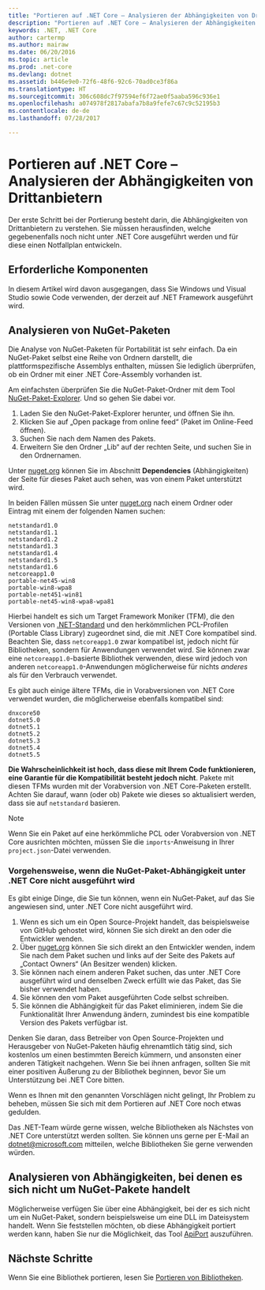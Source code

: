 ```yaml
---
title: "Portieren auf .NET Core – Analysieren der Abhängigkeiten von Drittanbietern"
description: "Portieren auf .NET Core – Analysieren der Abhängigkeiten von Drittanbietern"
keywords: .NET, .NET Core
author: cartermp
ms.author: mairaw
ms.date: 06/20/2016
ms.topic: article
ms.prod: .net-core
ms.devlang: dotnet
ms.assetid: b446e9e0-72f6-48f6-92c6-70ad0ce3f86a
ms.translationtype: HT
ms.sourcegitcommit: 306c608dc7f97594ef6f72ae0f5aaba596c936e1
ms.openlocfilehash: a074978f2817abafa7b8a9fefe7c67c9c52195b3
ms.contentlocale: de-de
ms.lasthandoff: 07/28/2017

---
```


# <a name="porting-to-net-core---analyzing-your-third-party-party-dependencies"></a>Portieren auf .NET Core – Analysieren der Abhängigkeiten von Drittanbietern

Der erste Schritt bei der Portierung besteht darin, die Abhängigkeiten von Drittanbietern zu verstehen.  Sie müssen herausfinden, welche gegebenenfalls noch nicht unter .NET Core ausgeführt werden und für diese einen Notfallplan entwickeln.

## <a name="prerequisites"></a>Erforderliche Komponenten

In diesem Artikel wird davon ausgegangen, dass Sie Windows und Visual Studio sowie Code verwenden, der derzeit auf .NET Framework ausgeführt wird.

## <a name="analyzing-nuget-packages"></a>Analysieren von NuGet-Paketen

Die Analyse von NuGet-Paketen für Portabilität ist sehr einfach.  Da ein NuGet-Paket selbst eine Reihe von Ordnern darstellt, die plattformspezifische Assemblys enthalten, müssen Sie lediglich überprüfen, ob ein Ordner mit einer .NET Core-Assembly vorhanden ist.

Am einfachsten überprüfen Sie die NuGet-Paket-Ordner mit dem Tool [NuGet-Paket-Explorer](https://github.com/NuGetPackageExplorer/NuGetPackageExplorer).  Und so gehen Sie dabei vor.

1. Laden Sie den NuGet-Paket-Explorer herunter, und öffnen Sie ihn.
2. Klicken Sie auf „Open package from online feed“ (Paket im Online-Feed öffnen).
3. Suchen Sie nach dem Namen des Pakets.
4. Erweitern Sie den Ordner „Lib“ auf der rechten Seite, und suchen Sie in den Ordnernamen.

Unter [nuget.org](https://www.nuget.org/) können Sie im Abschnitt **Dependencies** (Abhängigkeiten) der Seite für dieses Paket auch sehen, was von einem Paket unterstützt wird.

In beiden Fällen müssen Sie unter [nuget.org](https://www.nuget.org/) nach einem Ordner oder Eintrag mit einem der folgenden Namen suchen:

```
netstandard1.0
netstandard1.1
netstandard1.2
netstandard1.3
netstandard1.4
netstandard1.5
netstandard1.6
netcoreapp1.0
portable-net45-win8
portable-win8-wpa8
portable-net451-win81
portable-net45-win8-wpa8-wpa81
```

Hierbei handelt es sich um Target Framework Moniker (TFM), die den Versionen von [.NET-Standard](../../standard/net-standard.md) und den herkömmlichen PCL-Profilen (Portable Class Library) zugeordnet sind, die mit .NET Core kompatibel sind.  Beachten Sie, dass `netcoreapp1.0` zwar kompatibel ist, jedoch nicht für Bibliotheken, sondern für Anwendungen verwendet wird.  Sie können zwar eine `netcoreapp1.0`-basierte Bibliothek verwenden, diese wird jedoch von anderen `netcoreapp1.0`-Anwendungen möglicherweise für nichts *anderes* als für den Verbrauch verwendet.

Es gibt auch einige ältere TFMs, die in Vorabversionen von .NET Core verwendet wurden, die möglicherweise ebenfalls kompatibel sind:

```
dnxcore50
dotnet5.0
dotnet5.1
dotnet5.2
dotnet5.3
dotnet5.4
dotnet5.5
```

**Die Wahrscheinlichkeit ist hoch, dass diese mit Ihrem Code funktionieren, eine Garantie für die Kompatibilität besteht jedoch nicht**.  Pakete mit diesen TFMs wurden mit der Vorabversion von .NET Core-Paketen erstellt.  Achten Sie darauf, wann (oder ob) Pakete wie dieses so aktualisiert werden, dass sie auf `netstandard` basieren.

> [!NOTE]
> Wenn Sie ein Paket auf eine herkömmliche PCL oder Vorabversion von .NET Core ausrichten möchten, müssen Sie die `imports`-Anweisung in Ihrer `project.json`-Datei verwenden.

### <a name="what-to-do-when-your-nuget-package-dependency-doesnt-run-on-net-core"></a>Vorgehensweise, wenn die NuGet-Paket-Abhängigkeit unter .NET Core nicht ausgeführt wird

Es gibt einige Dinge, die Sie tun können, wenn ein NuGet-Paket, auf das Sie angewiesen sind, unter .NET Core nicht ausgeführt wird.

1. Wenn es sich um ein Open Source-Projekt handelt, das beispielsweise von GitHub gehostet wird, können Sie sich direkt an den oder die Entwickler wenden.
2. Über [nuget.org](https://www.nuget.org/) können Sie sich direkt an den Entwickler wenden, indem Sie nach dem Paket suchen und links auf der Seite des Pakets auf „Contact Owners“ (An Besitzer wenden) klicken.
3. Sie können nach einem anderen Paket suchen, das unter .NET Core ausgeführt wird und denselben Zweck erfüllt wie das Paket, das Sie bisher verwendet haben.
4. Sie können den vom Paket ausgeführten Code selbst schreiben.
5. Sie können die Abhängigkeit für das Paket eliminieren, indem Sie die Funktionalität Ihrer Anwendung ändern, zumindest bis eine kompatible Version des Pakets verfügbar ist.

Denken Sie daran, dass Betreiber von Open Source-Projekten und Herausgeber von NuGet-Paketen häufig ehrenamtlich tätig sind, sich kostenlos um einen bestimmten Bereich kümmern, und ansonsten einer anderen Tätigkeit nachgehen. Wenn Sie bei ihnen anfragen, sollten Sie mit einer positiven Äußerung zu der Bibliothek beginnen, bevor Sie um Unterstützung bei .NET Core bitten.

Wenn es Ihnen mit den genannten Vorschlägen nicht gelingt, Ihr Problem zu beheben, müssen Sie sich mit dem Portieren auf .NET Core noch etwas gedulden.

Das .NET-Team würde gerne wissen, welche Bibliotheken als Nächstes von .NET Core unterstützt werden sollten. Sie können uns gerne per E-Mail an dotnet@microsoft.com mitteilen, welche Bibliotheken Sie gerne verwenden würden.

## <a name="analyzing-dependencies-which-arent-nuget-packages"></a>Analysieren von Abhängigkeiten, bei denen es sich nicht um NuGet-Pakete handelt

Möglicherweise verfügen Sie über eine Abhängigkeit, bei der es sich nicht um ein NuGet-Paket, sondern beispielsweise um eine DLL im Dateisystem handelt.  Wenn Sie feststellen möchten, ob diese Abhängigkeit portiert werden kann, haben Sie nur die Möglichkeit, das Tool [ApiPort](https://github.com/Microsoft/dotnet-apiport/blob/master/docs/HowTo/) auszuführen.

## <a name="next-steps"></a>Nächste Schritte

Wenn Sie eine Bibliothek portieren, lesen Sie [Portieren von Bibliotheken](libraries.md).

